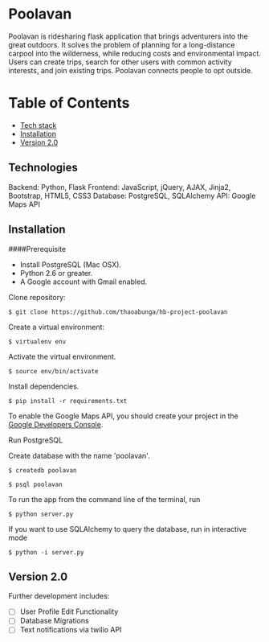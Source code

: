 # Poolavan

Poolavan is ridesharing flask application that brings adventurers into the great outdoors. It solves the problem of planning for a long-distance carpool into the wilderness, while reducing costs and environmental impact. Users can create trips, search for other users with common activity interests, and join existing trips. Poolavan connects people to opt outside. 


# Table of Contents
* [Tech stack](#technologies)
* [Installation](#install)
* [Version 2.0](#future)

## <a name="technologies"></a>Technologies
Backend: Python, Flask
Frontend: JavaScript, jQuery, AJAX, Jinja2, Bootstrap, HTML5, CSS3
Database: PostgreSQL, SQLAlchemy
API: Google Maps API


## <a name="install"></a>Installation


####Prerequisite

- Install PostgreSQL (Mac OSX).
- Python 2.6 or greater.
- A Google account with Gmail enabled.


Clone repository:
```
$ git clone https://github.com/thaoabunga/hb-project-poolavan
```

Create a virtual environment:

```
$ virtualenv env
```
Activate the virtual environment.
```
$ source env/bin/activate
```
Install dependencies.
```
$ pip install -r requirements.txt
```
To enable the Google Maps API, you should create your project in the [Google Developers Console](https://developers.google.com/maps/documentation/javascript/).

Run PostgreSQL 

Create database with the name 'poolavan'.
```
$ createdb poolavan

$ psql poolavan
```
To run the app from the command line of the terminal, run
```
$ python server.py
```
If you want to use SQLAlchemy to query the database, run in interactive mode
```
$ python -i server.py
```

## <a name="future"></a>Version 2.0

Further development includes:
- [ ] User Profile Edit Functionality
- [ ] Database Migrations
- [ ] Text notifications via twilio API
